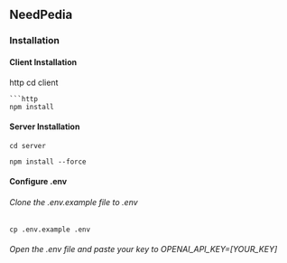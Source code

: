 
## NeedPedia 

### Installation

#### Client Installation

http
cd client
```
```http
npm install
```

#### Server Installation

```http
cd server
```
```http
npm install --force
```

#### Configure .env
###### Clone the .env.example file to .env
```http
cp .env.example .env
```
###### Open the .env file and paste your key to OPENAI_API_KEY=[YOUR_KEY]

